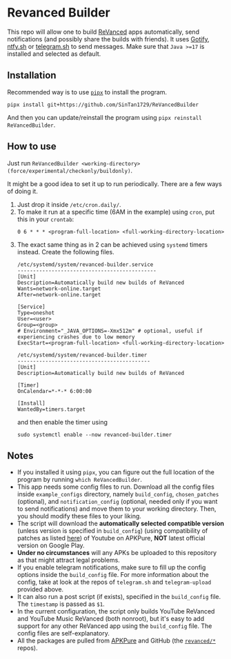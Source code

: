 # Revanced Builder
This repo will allow one to build [ReVanced](https://github.com/revanced/) apps automatically, send notifications (and possibly share the builds with friends). It uses [Gotify](https://gotify.net), [ntfy.sh](https://ntfy.sh) or [telegram.sh](https://github.com/fabianonline/telegram.sh) to send messages. Make sure that `Java >=17` is installed and selected as default.

## Installation
Recommended way is to use [`pipx`](https://github.com/pypa/pipx) to install the program.
```
pipx install git+https://github.com/SinTan1729/ReVancedBuilder
```
And then you can update/reinstall the program using `pipx reinstall ReVancedBuilder`.
## How to use
Just run `ReVancedBuilder <working-directory> (force/experimental/checkonly/buildonly)`.

It might be a good idea to set it up to run periodically. There are a few ways of doing it.
1. Just drop it inside `/etc/cron.daily/`.
1. To make it run at a specific time (6AM in the example) using `cron`, put this in your `crontab`:
    ```
    0 6 * * * <program-full-location> <full-working-directory-location>
    ```
1. The exact same thing as in 2 can be achieved using `systemd` timers instead. Create the following files.
    ```
    /etc/systemd/system/revanced-builder.service
    ---------------------------------------------
    [Unit]
    Description=Automatically build new builds of ReVanced
    Wants=network-online.target
    After=network-online.target

    [Service]
    Type=oneshot
    User=<user>
    Group=<group>
    # Environment="_JAVA_OPTIONS=-Xmx512m" # optional, useful if experiencing crashes due to low memory
    ExecStart=<program-full-location> <full-working-directory-location>
    ```
    ```
    /etc/systemd/system/revanced-builder.timer
    -------------------------------------------
    [Unit]
    Description=Automatically build new builds of ReVanced

    [Timer]
    OnCalendar=*-*-* 6:00:00

    [Install]
    WantedBy=timers.target
    ```
    and then enable the timer using
    ```
    sudo systemctl enable --now revanced-builder.timer
    ```

## Notes
- If you installed it using `pipx`, you can figure out the full location of the program by running `which ReVancedBuilder`.
- This app needs some config files to run. Download all the config files inside `example_configs` directory, namely `build_config`, `chosen_patches` (optional), and `notification_config` (optional, needed only if you want to send notifications) and move them to your working directory. Then, you should modify these files to your liking.
- The script will download the **automatically selected compatible version** (unless version is specified in `build_config`) (using compatibility of patches as listed [here](https://revanced.app/patches)) of Youtube on APKPure, **NOT** latest official version on Google Play.
- **Under no circumstances** will any APKs be uploaded to this repository as that might attract legal problems.
- If you enable telegram notifications, make sure to fill up the config options inside the `build_config` file. For more information about the config, take at look at the repos of `telegram.sh` and `telegram-upload` provided above.
- It can also run a post script (if exists), specified in the `build_config` file. The `timestamp` is passed as `$1`.
- In the current configuration, the script only builds YouTube ReVanced and YouTube Music ReVanced (both nonroot), but it's easy to add support for any other ReVanced app using the `build_config` file. The config files are self-explanatory.
- All the packages are pulled from [APKPure](https://apkpure.com) and GitHub (the [`revanced/*`](https://github.com/revanced) repos).

